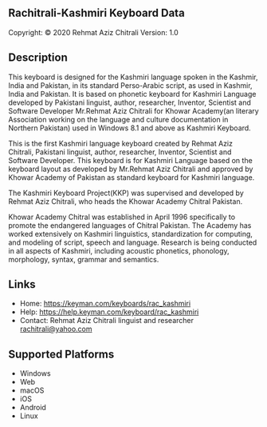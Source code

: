 Rachitrali-Kashmiri Keyboard Data
-------------------------------

Copyright:      © 2020 Rehmat Aziz Chitrali
Version:        1.0

Description
-----------

This keyboard is designed for the Kashmiri language spoken in the Kashmir, India and Pakistan, in its standard Perso-Arabic script, as used in Kashmir, India and Pakistan. It is based on phonetic keyboard for Kashmiri Language developed by Pakistani linguist, author, researcher, Inventor, Scientist and Software Developer Mr.Rehmat Aziz Chitrali for Khowar Academy(an literary Association working on the language and culture documentation in Northern Pakistan) used in Windows 8.1 and above as Kashmiri Keyboard.

This is the first Kashmiri language keyboard created by Rehmat Aziz Chitrali, Pakistani linguist, author, researcher, Inventor, Scientist and Software Developer. This keyboard is for Kashmiri Language based on the keyboard layout as developed by Mr.Rehmat Aziz Chitrali and approved by Khowar Academy of Pakistan as standard keyboard for Kashmiri language.

The Kashmiri Keyboard Project(KKP) was supervised and developed by Rehmat Aziz Chitrali, who heads the Khowar Academy Chitral Pakistan.

Khowar Academy Chitral was established in April 1996 specifically to promote the endangered languages of Chitral Pakistan. The Academy has worked extensively on Kashmiri linguistics, standardization for computing, and modeling of script, speech and language. Research is being conducted in all aspects of Kashmiri, including acoustic phonetics, phonology, morphology, syntax, grammar and semantics.

Links
-----


 * Home:    https://keyman.com/keyboards/rac_kashmiri
 * Help:    https://help.keyman.com/keyboard/rac_kashmiri
 * Contact: Rehmat Aziz Chitrali linguist and researcher <rachitrali@yahoo.com>

Supported Platforms
-------------------
 * Windows
 * Web
 * macOS
 * iOS
 * Android
 * Linux

